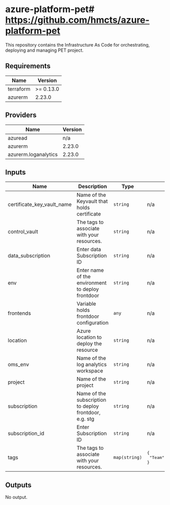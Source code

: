 # azure-platform-pet# https://github.com/hmcts/azure-platform-pet

This repository contains the Infrastructure As Code for orchestrating, deploying and managing PET project.

## Requirements

| Name | Version |
|------|---------|
| terraform | >= 0.13.0 |
| azurerm | 2.23.0 |

## Providers

| Name | Version |
|------|---------|
| azuread | n/a |
| azurerm | 2.23.0 |
| azurerm.loganalytics | 2.23.0 |

## Inputs

| Name | Description | Type | Default | Required |
|------|-------------|------|---------|:--------:|
| certificate\_key\_vault\_name | Name of the Keyvault that holds certificate | `string` | n/a | yes |
| control\_vault | The tags to associate with your resources. | `string` | n/a | yes |
| data\_subscription | Enter data Subscription ID | `string` | n/a | yes |
| env | Enter name of the environment to deploy frontdoor | `string` | n/a | yes |
| frontends | Variable holds frontdoor configuration | `any` | n/a | yes |
| location | Azure location to deploy the resource | `string` | n/a | yes |
| oms\_env | Name of the log analytics workspace | `string` | n/a | yes |
| project | Name of the project | `string` | n/a | yes |
| subscription | Name of the subscription to deploy frontdoor, e.g. stg | `string` | n/a | yes |
| subscription\_id | Enter Subscription ID | `string` | n/a | yes |
| tags | The tags to associate with your resources. | `map(string)` | <pre>{<br>  "Team": "PetApps-DevOps"<br>}</pre> | no |

## Outputs

No output.

